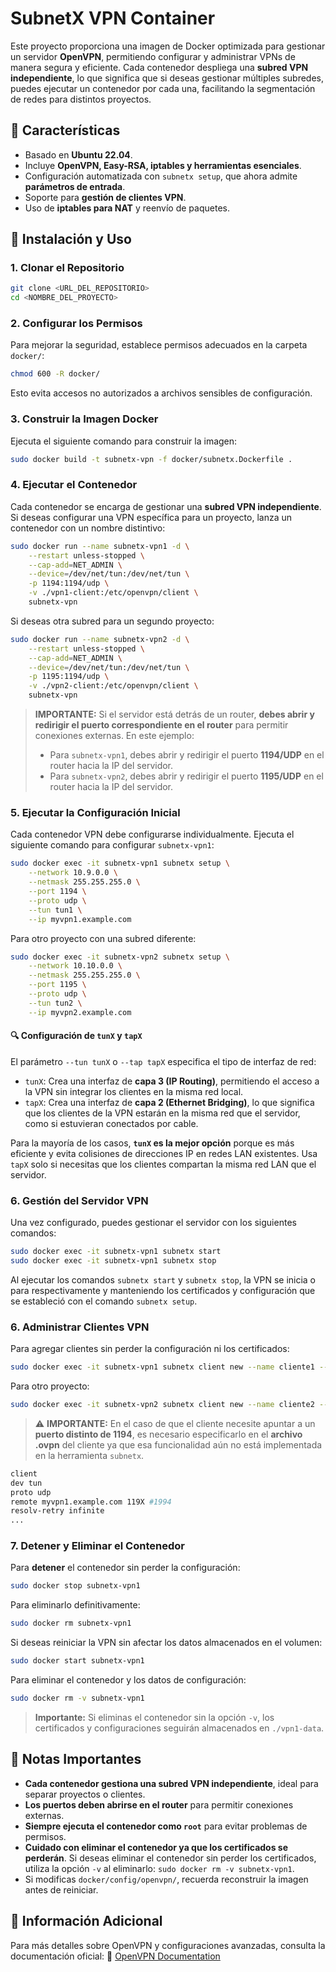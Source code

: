 # SubnetX VPN Container

Este proyecto proporciona una imagen de Docker optimizada para gestionar un servidor **OpenVPN**, permitiendo configurar y administrar VPNs de manera segura y eficiente. Cada contenedor despliega una **subred VPN independiente**, lo que significa que si deseas gestionar múltiples subredes, puedes ejecutar un contenedor por cada una, facilitando la segmentación de redes para distintos proyectos.

## 📌 Características
- Basado en **Ubuntu 22.04**.
- Incluye **OpenVPN, Easy-RSA, iptables y herramientas esenciales**.
- Configuración automatizada con `subnetx setup`, que ahora admite **parámetros de entrada**.
- Soporte para **gestión de clientes VPN**.
- Uso de **iptables para NAT** y reenvío de paquetes.

## 🚀 Instalación y Uso

### 1. Clonar el Repositorio
```bash
git clone <URL_DEL_REPOSITORIO>
cd <NOMBRE_DEL_PROYECTO>
```

### 2. Configurar los Permisos
Para mejorar la seguridad, establece permisos adecuados en la carpeta `docker/`:
```bash
chmod 600 -R docker/
```
Esto evita accesos no autorizados a archivos sensibles de configuración.

### 3. Construir la Imagen Docker
Ejecuta el siguiente comando para construir la imagen:
```bash
sudo docker build -t subnetx-vpn -f docker/subnetx.Dockerfile .
```

### 4. Ejecutar el Contenedor
Cada contenedor se encarga de gestionar una **subred VPN independiente**. Si deseas configurar una VPN específica para un proyecto, lanza un contenedor con un nombre distintivo:
```bash
sudo docker run --name subnetx-vpn1 -d \
    --restart unless-stopped \
    --cap-add=NET_ADMIN \
    --device=/dev/net/tun:/dev/net/tun \
    -p 1194:1194/udp \
    -v ./vpn1-client:/etc/openvpn/client \
    subnetx-vpn
```

Si deseas otra subred para un segundo proyecto:
```bash
sudo docker run --name subnetx-vpn2 -d \
    --restart unless-stopped \
    --cap-add=NET_ADMIN \
    --device=/dev/net/tun:/dev/net/tun \
    -p 1195:1194/udp \
    -v ./vpn2-client:/etc/openvpn/client \
    subnetx-vpn
```

> **IMPORTANTE:** Si el servidor está detrás de un router, **debes abrir y redirigir el puerto correspondiente en el router** para permitir conexiones externas. En este ejemplo:
> - Para `subnetx-vpn1`, debes abrir y redirigir el puerto **1194/UDP** en el router hacia la IP del servidor.
> - Para `subnetx-vpn2`, debes abrir y redirigir el puerto **1195/UDP** en el router hacia la IP del servidor.

### 5. Ejecutar la Configuración Inicial
Cada contenedor VPN debe configurarse individualmente. Ejecuta el siguiente comando para configurar `subnetx-vpn1`:
```bash
sudo docker exec -it subnetx-vpn1 subnetx setup \
    --network 10.9.0.0 \
    --netmask 255.255.255.0 \
    --port 1194 \
    --proto udp \
    --tun tun1 \
    --ip myvpn1.example.com
```
Para otro proyecto con una subred diferente:
```bash
sudo docker exec -it subnetx-vpn2 subnetx setup \
    --network 10.10.0.0 \
    --netmask 255.255.255.0 \
    --port 1195 \
    --proto udp \
    --tun tun2 \
    --ip myvpn2.example.com
```

#### 🔍 **Configuración de `tunX` y `tapX`**
El parámetro `--tun tunX` o `--tap tapX` especifica el tipo de interfaz de red:
- `tunX`: Crea una interfaz de **capa 3 (IP Routing)**, permitiendo el acceso a la VPN sin integrar los clientes en la misma red local.
- `tapX`: Crea una interfaz de **capa 2 (Ethernet Bridging)**, lo que significa que los clientes de la VPN estarán en la misma red que el servidor, como si estuvieran conectados por cable.

Para la mayoría de los casos, **`tunX` es la mejor opción** porque es más eficiente y evita colisiones de direcciones IP en redes LAN existentes. Usa `tapX` solo si necesitas que los clientes compartan la misma red LAN que el servidor.

### 6. Gestión del Servidor VPN
Una vez configurado, puedes gestionar el servidor con los siguientes comandos:
```bash
sudo docker exec -it subnetx-vpn1 subnetx start
sudo docker exec -it subnetx-vpn1 subnetx stop
```
Al ejecutar los comandos `subnetx start` y `subnetx stop`, la VPN se inicia o para respectivamente y manteniendo los certificados y configuración que se estableció con el comando `subnetx setup`.

### 6. Administrar Clientes VPN
Para agregar clientes sin perder la configuración ni los certificados:
```bash
sudo docker exec -it subnetx-vpn1 subnetx client new --name cliente1 --ip 10.9.0.10
```
Para otro proyecto:
```bash
sudo docker exec -it subnetx-vpn2 subnetx client new --name cliente2 --ip 10.10.0.10
```

> ⚠️ **IMPORTANTE:** En el caso de que el cliente necesite apuntar a un **puerto distinto de 1194**, es necesario especificarlo en el **archivo .ovpn** del cliente ya que esa funcionalidad aún no está implementada en la herramienta `subnetx`.

```bash
client
dev tun
proto udp
remote myvpn1.example.com 119X #1994
resolv-retry infinite
...
```


### 7. Detener y Eliminar el Contenedor
Para **detener** el contenedor sin perder la configuración:
```bash
sudo docker stop subnetx-vpn1
```
Para eliminarlo definitivamente:
```bash
sudo docker rm subnetx-vpn1
```
Si deseas reiniciar la VPN sin afectar los datos almacenados en el volumen:
```bash
sudo docker start subnetx-vpn1
```
Para eliminar el contenedor y los datos de configuración:
```bash
sudo docker rm -v subnetx-vpn1
```
> **Importante:** Si eliminas el contenedor sin la opción `-v`, los certificados y configuraciones seguirán almacenados en `./vpn1-data`.

## 📌 Notas Importantes
- **Cada contenedor gestiona una subred VPN independiente**, ideal para separar proyectos o clientes.
- **Los puertos deben abrirse en el router** para permitir conexiones externas.
- **Siempre ejecuta el contenedor como `root`** para evitar problemas de permisos.
- **Cuidado con eliminar el contenedor ya que los certificados se perderán**. Si deseas eliminar el contenedor sin perder los certificados, utiliza la opción `-v` al eliminarlo: `sudo docker rm -v subnetx-vpn1`.
- Si modificas `docker/config/openvpn/`, recuerda reconstruir la imagen antes de reiniciar.

## 📖 Información Adicional
Para más detalles sobre OpenVPN y configuraciones avanzadas, consulta la documentación oficial:
🔗 [OpenVPN Documentation](https://openvpn.net/community-resources/)

